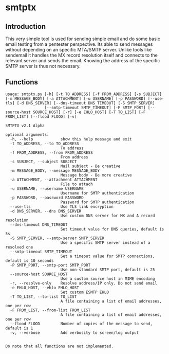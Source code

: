 # smtptx

## Introduction

This very simple tool is used for sending simple email and  do some basic email testing from a pentester perspective. Its able to send messages without depending on an specific MTA/SMTP server. Unlike tools like sendemail it handles the MX record resolution itself and connects to the relevant server and sends the email. Knowing the address of the specific SMTP server is thus not necessary.

## Functions

```
usage: smtptx.py [-h] [-t TO_ADDRESS] [-f FROM_ADDRESS] [-s SUBJECT] [-m MESSAGE_BODY] [-a ATTACHMENT] [-u USERNAME] [-p PASSWORD] [--use-tls] [-d DNS_SERVER] [--dns-timeout DNS_TIMEOUT] [-S SMTP_SERVER]
                 [--smtp-timeout SMTP_TIMEOUT] [-P SMTP_PORT] [--source-host SOURCE_HOST] [-r] [-e EHLO_HOST] [-T TO_LIST] [-F FROM_LIST] [--flood FLOOD] [-v]

SMTPTX v2.1 Alpha

optional arguments:
  -h, --help            show this help message and exit
  -t TO_ADDRESS, --to TO_ADDRESS
                        To address
  -f FROM_ADDRESS, --from FROM_ADDRESS
                        From address
  -s SUBJECT, --subject SUBJECT
                        Mail subject - Be creative
  -m MESSAGE_BODY, --message MESSAGE_BODY
                        Message body - Be more creative
  -a ATTACHMENT, --attachment ATTACHMENT
                        File to attach
  -u USERNAME, --username USERNAME
                        Username for SMTP authentication
  -p PASSWORD, --password PASSWORD
                        Password for SMTP authentication
  --use-tls             Use TLS link encryption
  -d DNS_SERVER, --dns DNS_SERVER
                        Use custom DNS server for MX and A record resolution
  --dns-timeout DNS_TIMEOUT
                        Set timeout value for DNS queries, default is 5s
  -S SMTP_SERVER, --smtp-server SMTP_SERVER
                        Use a specific SMTP server instead of a resolved one
  --smtp-timeout SMTP_TIMEOUT
                        Set a timeout value for SMTP connections, default is 10 seconds
  -P SMTP_PORT, --smtp-port SMTP_PORT
                        Use non-standard SMTP port, default is 25
  --source-host SOURCE_HOST
                        Use a custom source host in MIME encoding
  -r, --resolve-only    Resolve address/IP only. Do not send email
  -e EHLO_HOST, --ehlo EHLO_HOST
                        Set custom ESMTP EHLO
  -T TO_LIST, --to-list TO_LIST
                        A file containing a list of email addresses, one per row
  -F FROM_LIST, --from-list FROM_LIST
                        A file containing a list of email addresses, one per row
  --flood FLOOD         Number of copies of the message to send, default is 1
  -v, --verbose         Add verbosity to screen/log output


Do note that all functions are not implemented.
```
